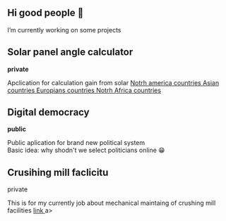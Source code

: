 ## Hi good people 👋
 I’m currently working on some projects
 <h2>Solar panel angle calculator</h2>
 <strong>private</strong>
 <p>
   Apclication for calculation gain from solar
  <a href ="www.wind.in.rs/solar/public/index.php?c=NA"> Notrh america countries </a>
  <a href ="www.wind.in.rs/solar/public/index.php?c=AS"> Asian countries </a>
  <a href ="www.wind.in.rs/solar/public/index.php?c=EU"> Europians countries </a>
  <a href ="www.wind.in.rs/solar/public/index.php?c=AF"> Notrh Africa countries </a>
 </p>
 <h2>Digital democracy</h2>
 <strong>public</strong>
 <p>
  Public aplication for brand new political system
   <br>
   Basic idea: why shodn't we select politicians online 😁
 </p>
<h2> Crusihing mill faclicitu  </h2>
<stong>private </stong>
<p>
This is for my currently job about mechanical maintaing of crushing mill facilities
 <a href ="www.wind.in.rs/drobilana"> link </a>a>
</p>
 
<!--
**php-wizzard/php-wizzard** is a ✨ _special_ ✨ repository because its `README.md` (this file) appears on your GitHub profile.

Here are some ideas to get you started:

- 🔭 I’m currently working on ...
- 🌱 I’m currently learning ...
- 👯 I’m looking to collaborate on ...
- 🤔 I’m looking for help with ...
- 💬 Ask me about ...
- 📫 How to reach me: ...
- 😄 Pronouns: ...
- ⚡ Fun fact: ...
-->
